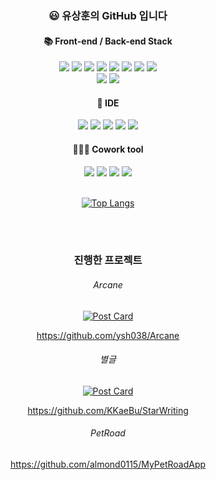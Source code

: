 <div align="center">
  
### 😃 유상훈의 GitHub 입니다

#### 📚 Front-end / Back-end Stack

<img src="https://img.shields.io/badge/html5-red?style=flat&logo=html5&logoColor=white">
<img src="https://img.shields.io/badge/CSS3-blue?style=flat&logo=css3&logoColor=white">
<img src="https://img.shields.io/badge/javaScript-yellow?style=flat&logo=javascript&logoColor=white">  
<img src="https://img.shields.io/badge/Node.js-Green?style=flat&logo=node.js&logoColor=white">
<img src="https://img.shields.io/badge/react-skyblue?style=flat&logo=react&logoColor=white"> 
<img src="https://img.shields.io/badge/aws-white?style=flat&logo=Amazon aws&logoColor=black">
<img src="https://img.shields.io/badge/netlify-red?style=flat&logo=netlify&logoColor=white">
<img src="https://img.shields.io/badge/MongoDB-green?style=flat&logo=mongodb&logoColor=white">
</br>
<img src="https://img.shields.io/badge/Java-007396?style=flat&logo=Java&logoColor=white"/>
<img src="https://img.shields.io/badge/SpringBoot-green?style=flat&logo=springboot&logoColor=white">

#### 🧰 IDE
<img src="https://img.shields.io/badge/VisualStudio-5C2D91?style=flat&logo=VisualStudio&logoColor=white"/>
<img src="https://img.shields.io/badge/VSCode-007ACC?style=flat&logo=VisualStudioCode&logoColor=white"/>
<img src="https://img.shields.io/badge/AndroidStudio-3DDC84?style=flat&logo=AndroidStudio&logoColor=white"/>
<img src="https://img.shields.io/badge/IntelliJ-000000?style=flat&logo=IntelliJIDEA&logoColor=white"/>
<img src="https://img.shields.io/badge/Eclipse-2C2255?style=flat&logo=EclipseIDE&logoColor=white"/>

#### 🧑‍🤝‍🧑 Cowork tool
<img src="https://img.shields.io/badge/GitHub-000000?style=flat&logo=GitHub&logoColor=white"/>
<img src="https://img.shields.io/badge/Notion-000000?style=flat&logo=Notion&logoColor=white"/>
<img src="https://img.shields.io/badge/Postman-FF6C37?style=flat&logo=Postman&logoColor=white"/>
<img src="https://img.shields.io/badge/Slack-4A154B?style=flat&logo=Slack&logoColor=white"/>

</br>
</br>

[![Top Langs](https://github-readme-stats.vercel.app/api/top-langs/?username=ysh038&layout=compact)](https://github.com/anuraghazra/github-readme-stats)

</br>
</br>

### 진행한 프로젝트

###### Arcane

[![Post Card](https://tistory-readme-stats.vercel.app/api?name=unwind&postId=26&description=&color=dark)](https://unwind.tistory.com/entry/Nodejs%EC%99%80-Riot-API%EB%A5%BC-%ED%99%9C%EC%9A%A9%ED%95%9C-%ED%94%84%EB%A1%9C%EC%A0%9D%ED%8A%B8)

https://github.com/ysh038/Arcane

###### 별글

[![Post Card](https://tistory-readme-stats.vercel.app/api?name=unwind&postId=34&description=&color=dark)](https://unwind.tistory.com/entry/34)

https://github.com/KKaeBu/StarWriting

###### PetRoad

https://github.com/almond0115/MyPetRoadApp

</div>
